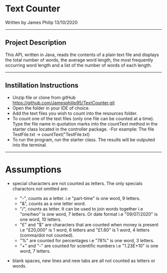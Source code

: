 # Text Counter

Written by James Philip 13/10/2020

----

## Project Description

This API, written in Java, reads the contents of a plain text file and displays the total number of words, the average word length, the most frequently occurring word length and a list of the number of words of each length.

----

## Instillation Instructions

- Unzip file or clone from gitHub https://github.com/Jamesphilip95/TextCounter.git
- Open the folder in your IDE of choice.
- Add the text files you wish to count into the resources folder.  
- To count one of the text files (only one file can be counted at a time). Type the file name in quotation marks into the countText method in the starter class located in the controller package.
  -For example: The file TestFile.txt -> countText("TestFile.txt)
- To run the program, run the starter class. The results will be outputed into the terminal.

----

# Assumptions

- special characters are not counted as letters. The only specials charactors not omitted are:
  - "-", counts as a letter. i.e "part-time" is  one word, 9 letters.
  - "&", counts as a one letter word. 
  - "/", counts as letter. It can be used to join words together i.e "one/two" is one word, 7 letters. Or date format i.e "09/07/2020" is one word, 10 letters.
  - "£" and "$" are characters that are counted when money is present i.e "£20,000" is 1 word, 6 letters and "£1.60" is 1 word, 4 letters (comma/dot not counted).
  - "%" are counted for percentages i.e "78%" is one word, 3 letters.
  - "+" and "-" are counted for scientific numbers i.e "1.23E+10" is one word, 7 letters. 
  
- blank spaces, new lines and new tabs are all not counted as letters or words.
